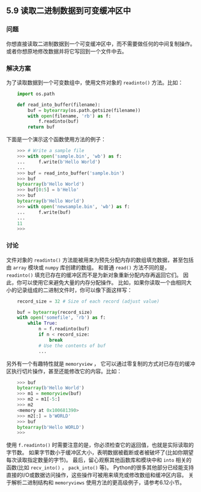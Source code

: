 ## 5.9 读取二进制数据到可变缓冲区中 ##
### 问题 ###
你想直接读取二进制数据到一个可变缓冲区中，而不需要做任何的中间复制操作。
或者你想原地修改数据并将它写回到一个文件中去。
### 解决方案 ###
为了读取数据到一个可变数组中，使用文件对象的 ``readinto()`` 方法。比如：
```python
    import os.path

    def read_into_buffer(filename):
        buf = bytearray(os.path.getsize(filename))
        with open(filename, 'rb') as f:
            f.readinto(buf)
        return buf

```
下面是一个演示这个函数使用方法的例子：
```python
    >>> # Write a sample file
    >>> with open('sample.bin', 'wb') as f:
    ...     f.write(b'Hello World')
    ...
    >>> buf = read_into_buffer('sample.bin')
    >>> buf
    bytearray(b'Hello World')
    >>> buf[0:5] = b'Hello'
    >>> buf
    bytearray(b'Hello World')
    >>> with open('newsample.bin', 'wb') as f:
    ...     f.write(buf)
    ...
    11
    >>>

```
### 讨论 ###
文件对象的 ``readinto()`` 方法能被用来为预先分配内存的数组填充数据，甚至包括由 ``array`` 模块或 ``numpy`` 库创建的数组。
和普通 ``read()`` 方法不同的是， ``readinto()`` 填充已存在的缓冲区而不是为新对象重新分配内存再返回它们。
因此，你可以使用它来避免大量的内存分配操作。
比如，如果你读取一个由相同大小的记录组成的二进制文件时，你可以像下面这样写：
```python
    record_size = 32 # Size of each record (adjust value)

    buf = bytearray(record_size)
    with open('somefile', 'rb') as f:
        while True:
            n = f.readinto(buf)
            if n < record_size:
                break
            # Use the contents of buf
            ...

```
另外有一个有趣特性就是 ``memoryview`` ，
它可以通过零复制的方式对已存在的缓冲区执行切片操作，甚至还能修改它的内容。比如：
```python
    >>> buf
    bytearray(b'Hello World')
    >>> m1 = memoryview(buf)
    >>> m2 = m1[-5:]
    >>> m2
    <memory at 0x100681390>
    >>> m2[:] = b'WORLD'
    >>> buf
    bytearray(b'Hello WORLD')
    >>>

```
使用 ``f.readinto()`` 时需要注意的是，你必须检查它的返回值，也就是实际读取的字节数。
如果字节数小于缓冲区大小，表明数据被截断或者被破坏了(比如你期望每次读取指定数量的字节)。
最后，留心观察其他函数库和模块中和 ``into`` 相关的函数(比如 ``recv_into()`` ， ``pack_into()`` 等)。
Python的很多其他部分已经能支持直接的I/O或数据访问操作，这些操作可被用来填充或修改数组和缓冲区内容。
关于解析二进制结构和 ``memoryviews`` 使用方法的更高级例子，请参考6.12小节。
